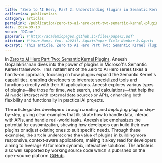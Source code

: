 ```yaml
---
title: "Zero to AI Hero, Part 2: Understanding Plugins in Semantic Kernel, A Deep Dive With Examples"
collection: publications
category: articles
permalink: /publication/zero-to-ai-hero-part-two-semantic-kernel-plugins
date: 2024-09-10
venue: 'DZone'
paperurl: #'http://academicpages.github.io/files/paper3.pdf'
citation: #'Your Name, You. (2024). &quot;Paper Title Number 3.&quot; <i>GitHub Journal of Bugs</i>. 1(3).'
excerpt: 'This article, Zero to AI Hero Part Two: Semantic Kernel Plugins, dives into how plugins expand Microsoft’s Semantic Kernel by enabling deeper integration of specialized tools and data sources. As part of the Zero to AI Hero series, this piece provides examples and practical steps for developing plugins that make AI applications more context-aware and responsive. Aneesh showcases plugins for time, search, and data calculations, emphasizing their value for building interactive AI systems that can handle dynamic, real-world scenarios. This article is an essential read for developers looking to unlock the full potential of Semantic Kernel in their AI projects.'
---
```


In [Zero to AI Hero Part Two: Semantic Kernel Plugins](https://dzone.com/articles/zero-to-ai-hero-part-two-semantic-kernel-plugins), Aneesh Gopalakrishnan dives into the power of plugins in Microsoft's Semantic Kernel framework. This installment of the Zero to AI Hero series takes a hands-on approach, focusing on how plugins expand the Semantic Kernel's capabilities, enabling developers to integrate specialized tools and functions directly with their AI applications. Aneesh explores various types of plugins—like those for time, web search, and calculations—that help the AI model interact with external data sources or APIs, enhancing both flexibility and functionality in practical AI projects.

The article guides developers through creating and deploying plugins step-by-step, giving clear examples that illustrate how to handle data, interact with APIs, and handle real-world tasks. Aneesh also emphasizes the potential for customization, showing how developers can build their own plugins or adjust existing ones to suit specific needs. Through these examples, the article underscores the value of plugins in building more responsive, context-aware applications, making it a key read for developers aiming to leverage AI for more dynamic, interactive solutions. The article is also well supported by working source code which is published on the open-source platform [GitHub](https://github.com/codehippie1/Zero-to-AI-Hero/tree/main/Part%202%20-%20Understanding%20Plugins%20in%20Semantic%20Kernel%20A%20Deep%20Dive%20with%20Examples).
